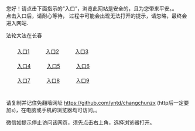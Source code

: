 您好！请点击下面指示的“入口”，浏览此网站是安全的，且为您带来平安。。 <br/>
点击入口后，请耐心等待， 过程中可能会出现无法打开的提示，请忽略，最终会进入网站. </br>

法轮大法在长春<br/>
<div style="padding:10px"><a style="margin:20px" target="_blank" href="https://do8xj09od5k8y.cloudfront.net/2Qpsp?hhgztwwp" id="ccLink1" rel="nofollow">入口1</a> <a target="_blank" style="margin:20px" href="https://d1z7kkw09cmov2.cloudfront.net/2Qpsp?ddxqdv" id="ccLink2" rel="nofollow">入口2</a> <a style="margin:20px" target="_blank" href="https://dl9f95ab3wphj.cloudfront.net/2Qpsp?frvhvll" id="ccLink3" rel="nofollow">入口3</a></div>

<div style="padding:10px" ><a style="margin:20px" target="_blank" href="https://do8xj09od5k8y.cloudfront.net/2Qpsp?hhgztwwp" id="ccLink4" rel="nofollow">入口4</a> <a style="margin:20px" href="https://d1z7kkw09cmov2.cloudfront.net/2Qpsp?ddxqdv" target="_blank" id="ccLink5" rel="nofollow">入口5</a> <a style="margin:20px" href="https://dl9f95ab3wphj.cloudfront.net/2Qpsp?frvhvll" target="_blank" id="ccLink6" rel="nofollow">入口6</a></div>

<div style="padding:10px"><a style="margin:20px" target="_blank" href="https://do8xj09od5k8y.cloudfront.net/2Qpsp?hhgztwwp" id="ccLink7" rel="nofollow">入口7</a> <a style="margin:20px" href="https://d1z7kkw09cmov2.cloudfront.net/2Qpsp?ddxqdv" target="_blank" id="ccLink8" rel="nofollow">入口8</a> <a style="margin:20px" target="_blank" href="https://dl9f95ab3wphj.cloudfront.net/2Qpsp?frvhvll" id="ccLink9" rel="nofollow">入口9</a></div>

<br/>



请复制并记住免翻墙网址 https://github.com/yntd/changchunzx (http后一定要加s)，在电脑或手机的浏览器均可访问。。<br/>

微信如提示停止访问该网页，须先点击右上角，选择浏览器打开。
